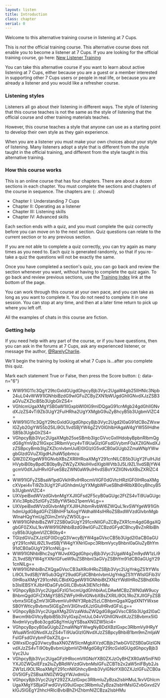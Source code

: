 ```yaml
---
layout: listen
title: Introduction
class: chapter
serial: 0
---
```

Welcome to this alternative training course in listening at 7 Cups.

This is *not* the official training course. This alternative course does not enable you to become a listener at 7 Cups. If you are looking for the official training course, go here: [New Listener Training](https://www.7cups.com/listener/becomeListener.php)

You can take this alternative course if you want to learn about active listening at 7 Cups, either because you are a guest or a member interested in supporting other 7 Cups users or people in real life, or because you are already a listener and you would like a refresher course.

### Listening styles

Listeners all go about their listening in different ways. The style of listening that this course teaches is not the same as the style of listening that the official course and other training materials teaches.

However, this course teaches a style that anyone can use as a starting point to develop their own style as they gain experience.

When you are a listener you must make your own choices about your style of listening. Many listeners adopt a style that is different from the style taught in the official training, and different from the style taught in this alternative training.

### How this course works

This is an online course that has four chapters. There are about a dozen sections in each chapter. You must complete the sections and chapters of the course in sequence. The chapters are:
{: .showul}

- Chapter I: Understanding 7 Cups
- Chapter II: Operating as a listener
- Chapter III: Listening skills
- Chapter IV: Advanced skills

Each section ends with a quiz, and you must complete the quiz correctly before you can move on to the next section. Quiz questions can relate to the current section or to any previous section.

If you are not able to complete a quiz correctly, you can try again as many times as you need to. Each quiz is generated randomly, so that if you re-take a quiz the questions will not be exactly the same.

Once you have completed a section's quiz, you can go back and review the section whenever you want, without having to complete the quiz again. To go back and review previous sections, use the [Training Index](/listen/) link at the bottom of the page.

You can work through this course at your own pace, and you can take as long as you want to complete it. You do not need to complete it in one session. You can stop at any time, and then at a later time return to pick up where you left off.

All the examples of chats in this course are fiction.

### Getting help

If you need help with any part of the course, or if you have questions, then you can ask in the forums at 7 Cups, ask any experienced listener, or message the author, [@RarelyCharlie](https://www.7cups.com/@RarelyCharlie "@RarelyCharlie on 7 Cups").

We'll begin the training by looking at what 7 Cups is&hellip;after you complete this quiz.

Mark each statement True or False, then press the Score button:
{: data-n="6"}

- WW91IG11c3QgY29tcGxldGUgdGhpcyBjb3Vyc2UgaW4gb25lIHNlc3Npb24uL04vWW91IGNhbiBzdG9wIGFuZCByZXN1bWUgdGhlIGNvdXJzZSB3aGVuZXZlciB5b3UgbGlrZS4=
- VGhlcmUgaXMgYSB0aW1lIGxpbWl0IG9mIDQgaG91cnMgb24gdGhlIGNvdXJzZS4vTi9Zb3UgY2FuIHRha2UgYXMgbG9uZyBhcyB5b3UgbmVlZC4=
- WW91IG11c3QgY29tcGxldGUgdGhpcyBjb3Vyc2Ugd2l0aG91dCBoZWxwIGZyb20gYW55b25lLi9OL1lvdSBjYW4gZ2V0IGhlbHAgaW4gYW55IHdheSB5b3UgbGlrZS4=
- VGhpcyBjb3Vyc2UgaXMgb25seSBmb3IgcGVvcGxlIHdobyBpbnRlbmQgdG8gYmVjb21lIGxpc3RlbmVycy4vTi9UaGlzIGFsdGVybmF0aXZlIGNvdXJzZSBpcyBmb3IgZXZlcnlvbmUuIEl0IGlzIG5vdCB0aGUgb2ZmaWNpYWwgbGlzdGVuZXIgdHJhaW5pbmcu
- QWZ0ZXIgeW91IGNvbXBsZXRlIHRoaXMgY291cnNlLCB5b3UgY2FuIHJldHVybiB0byBpdCB0byByZWZyZXNoIHlvdXIgbWVtb3J5Li9ZL1lvdSBjYW4gcmV0dXJuIHRvIGFueSBzZWN0aW9uIHlvdSBoYXZlIGNvbXBsZXRlZC4=
- WW91IGFyZSBsaW1pdGVkIHRvIHRocmVlIGF0dGVtcHRzIGF0IHRoaXMgcXVpei4vTi9Zb3UgY2FuIGhhdmUgYXMgbWFueSBhdHRlbXB0cyBhcyB5b3UgbmVlZC4=
- UXVpeiBxdWVzdGlvbnMgYXJlIGFsd2F5cyB0aGUgc2FtZS4vTi9UaGUgcXVlc3Rpb25zIGFyZSByYW5kb21pemVkLg==
- UXVpeiBxdWVzdGlvbnMgYXJlIHJhbmRvbWl6ZWQuL1kvSWYgeW91IGhhdmUgdG8gdGFrZSBhIHF1aXogYWdhaW4sIHRoZSBxdWVzdGlvbnMgbWlnaHQgYmUgZGlmZmVyZW50Lg==
- WW91IGNhbiBsZWF2ZSB0aGUgY291cnNlIGFuZCByZXR1cm4gdG8gaXQgbGF0ZXIuL1kvWW91IGNhbiBzdG9wIGFuZCBzdGFydCBhcyBvZnRlbiBhcyB5b3UgbmVlZCB0by4=
- TGlzdGVuZXJzIGF0IDcgQ3VwcyBjYW4gaGVscCB5b3Ugd2l0aCB0aGUgY291cnNlLi9ZL1lvdSBjYW4gYXNrIGxpc3RlbmVycyBhbnl0aGluZyBhYm91dCB0aGUgY291cnNlLg==
- WW91IGNhbiBhc2sgYWJvdXQgdGhpcyBjb3Vyc2UgaW4gZm9ydW1zLi9ZL1lvdSBjYW4gYXNrIGFueW9uZSBhbnl3aGVyZSBhYm91dCB0aGUgY291cnNlLg==
- WW91IGNhbiBnZXQgaGVscCB3aXRoIHRoZSBjb3Vyc2UgYnkgZS1tYWlsLi9OL1lvdSBjYW5ub3QgY29udGFjdCBhbnlvbmUgYnkgZS1tYWlsIGFib3V0IHRoaXMgY291cnNlLCBidXQgeW91IGNhbiBtZXNzYWdlIHRoZSBhdXRob3IsIEBSYXJlbHlDaGFybGllLCBvbiA3IEN1cHMu
- VGhpcyBjb3Vyc2UgaGFzIG1vcmUgdGhhbiAxLDAwMCBzZWN0aW9ucyBhbmQgdGFrZXMgYSB5ZWFyIHRvIGNvbXBsZXRlLi9OL1RoZXJlIGFyZSBvbmx5IGEgZmV3IGRvemVuIHNlY3Rpb25zLCBhbmQgaXQgdXN1YWxseSB0YWtlcyBvbmx5IGEgZmV3IGhvdXJzIGluIHRvdGFsLg==
- VGhpcyBjb3Vyc2UgaXMgZGVzaWduZWQgdG8gaGVscCB5b3Ugd2l0aCBwcm9ibGVtcyBpbiB5b3VyIGxpZmUuL04vVGhlIGNvdXJzZSBvbmx5IGNvdmVycyBob3cgdG8gYmUgYSBsaXN0ZW5lci4=
- VGhpcyBpcyB0aGUgb2ZmaWNpYWwgNyBDdXBzIGxpc3RlbmVyIHRyYWluaW5nIGNvdXJzZS4vTi9UaGlzIGNvdXJzZSBpcyBhbiB1bm9mZmljaWFsIGFsdGVybmF0aXZlLg==
- QWxsIDcgQ3VwcyBsaXN0ZW5lcnMgbXVzdCBjb21wbGV0ZSB0aGlzIGNvdXJzZS4vTi9ObyBvbmUgbmVlZHMgdG8gY29tcGxldGUgdGhpcyBjb3Vyc2Uu
- VGhpcyBjb3Vyc2UgaGFzIHRocmVlIGNoYXB0ZXJzOyBHZXR0aW5nIFN0YXJ0ZWQsIEFza2luZyBRdWVzdGlvbnMsIGFuZCBTb2x2aW5nIFByb2JsZW1zLi9OL1RoaXMgY291cnNlIGhhcyBmb3VyIGNoYXB0ZXJzIGFuZCB0aGV5IGFyZSBsaXN0ZWQgYWJvdmUu
- VGhpcyBjb3Vyc2UgY292ZXJzIGxpc3RlbmluZyBza2lsbHMuL1kvVGhlcmUgaXMgYSBjaGFwdGVyIG9uIGxpc3RlbmluZyBza2lsbHMsIGZvbGxvd2VkIGJ5IGEgY2hhcHRlciBvbiBhZHZhbmNlZCBza2lsbHMu

